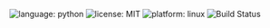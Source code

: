 ![language: python](https://img.shields.io/badge/language-python-yellow)
![license: MIT](https://img.shields.io/badge/license-MIT-blue)
![platform: linux](https://img.shields.io/badge/platform-linux-red)
![Build Status](https://github.com/CSC-510-G7/HW1/actions/workflows/build.yml/badge.svg)
